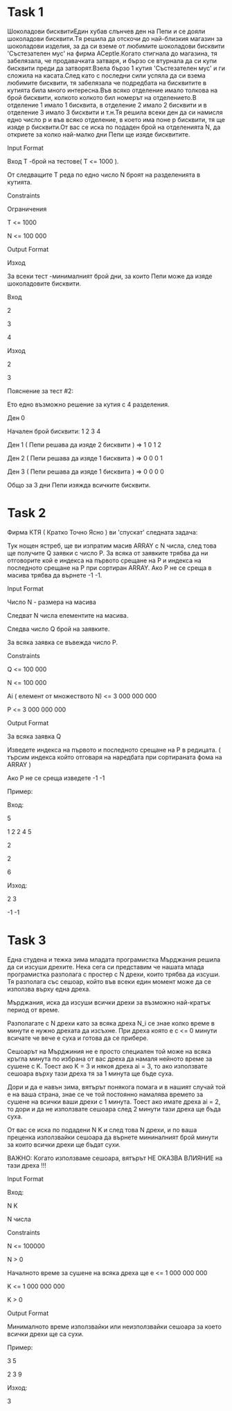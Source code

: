 # Task 1
Шоколадови бисквитиЕдин хубав слънчев ден на Пепи и сe дояли шоколадови бисквити.Tя решила да отскочи до най-близкия магазин за шоколадови изделия, за да си вземе от любимите шоколадови бисквити 'Състезателен мус' на фирма ACeptle.Когато стигнала до магазина, тя забелязала, че продавачката затваря, и бързо се втурнала да си купи бисквити преди да затворят.Взела бързо 1 кутия 'Състезателен мус' и ги сложила на касата.След като с последни сили успяла да си взема любимите бисквити, тя забелязала че подредбата на бисквитите в кутията била много интересна.Във всяко отделение имало толкова на брой бисквити, колкото колкото бил номерът на отделението.В отделение 1 имало 1 бисквита, в отделение 2 имало 2 бисквити и в отделение 3 имало 3 бисквити и т.н.Тя решила всеки ден да си намисля едно число p и във всяко отделение, в което има поне p бисквити, тя ще изяде p бисквити.От вас се иска по подаден брой на отделенията N, да откриете за колко най-малко дни Пепи ще изяде бисквитите.

Input Format

Вход T -брой на тестове( T <= 1000 ).

От следващите T реда по едно число N броят на разделенията в кутията.

Constraints

Ограничения

T <= 1000

N <= 100 000

Output Format

Изход

За всеки тест -минималният брой дни, за които Пепи може да изяде шоколадовите бисквити.

Вход

2

3

4

Изход

2

3

Пояснение за тест #2:

Ето едно възможно решение за кутия с 4 разделения.

Ден 0

Начален брой бисквити: 1 2 3 4

Ден 1 ( Пепи решава да изяде 2 бисквити ) => 1 0 1 2

Ден 2 ( Пепи решава да изяде 1 бисквита ) => 0 0 0 1

Ден 3 ( Пепи решава да изяде 1 бисквита ) => 0 0 0 0

Общо за 3 дни Пепи изяжда всичките бисквити.
# Task 2
Фирма КТЯ ( Кратко Точно Ясно ) ви 'спускат' следната задача:

Тук нощен ястреб, ще ви изпратим масив ARRAY с N числа, след това ще получите Q заявки с число P. За всяка от заявките трябва да ни отговорите кой е индекса на първото срещане на P и индекса на последното срещане на P при сортиран ARRAY. Ако P не се среща в масива трябва да върнете -1 -1.

Input Format

Число N - размера на масива

Следват N числа елементите на масива.

Следва число Q брой на заявките.

За всяка заявка се въвежда число P.

Constraints

Q <= 100 000

N <= 100 000

Ai ( елемент от множеството N) <= 3 000 000 000

P <= 3 000 000 000

Output Format

За всяка заявка Q

Изведете индекса на първото и последното срещане на P в редицата. ( търсим индекса който отговаря на наредбата при сортираната фома на ARRAY )

Ако P не се среща изведете -1 -1

Пример:

Вход:

5

1 2 2 4 5

2

2

6

Изход:

2 3

-1 -1
# Task 3
Една студена и тежка зима младата програмистка Мърджания решила да си изсуши дрехите. Нека сега си представим че нашата млада програмистка разполага с простер с N дрехи, които трябва да изсуши. Тя разполага със сешоар, който във всеки един момент може да се използва върху една дреха.

Мърджания, иска да изсуши всички дрехи за възможно най-кратък период от време.

Разполагате с N дрехи като за всяка дреха N_i се знае колко време в минути е нужно дрехата да изсъхне. При дреха която е с <= 0 минути всичате че вече е суха и готова да се прибере.

Сешоарът на Мърджиния не е просто специален той може на всяка кръгла минута по избрана от вас дреха да намаля нейното време за сушене с K. Тоест ако K = 3 и някоя дреха ai = 3, то ако използвате сешоара върху тази дреха тя за 1 минута ще бъде суха.

Дори и да е навън зима, вятърът понякога помага и в нашият случай той е на ваша страна, знае се че той постоянно намалява времето за сушене на всички ваши дрехи с 1 минута. Тоест ако имате дреха ai = 2, то дори и да не използвате сешоара след 2 минути тази дреха ще бъда суха.

От вас се иска по подадени N K и след това N дрехи, и по ваша преценка използвайки сешоара да върнете мининалният брой минути за които всички дрехи ще бъдат сухи.

ВАЖНО: Когато използваме сешоара, вятърът НЕ ОКАЗВА ВЛИЯНИЕ на тази дреха !!!

Input Format

Вход:

N K

N числа

Constraints

N <= 100000

N > 0

Началното време за сушене на всяка дреха ще е <= 1 000 000 000

K <= 1 000 000 000

K > 0

Output Format

Минималното време използвайки или неизползвайки сешоара за което всички дрехи ще са сухи.

Пример:

3 5

2 3 9

Изход:

3
